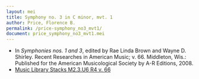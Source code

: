 ```yaml
---
layout: mei
title: Symphony no. 3 in C minor, mvt. 1
author: Price, Florence B.
permalink: /price-symphony_no3_mvt1/
document: price_symphony_no3_mvt1.mei
---
```


- In *Symphonies nos. 1 and 3*, edited by Rae Linda Brown and Wayne D. Shirley. Recent Researches in American Music; v. 66. Middleton, Wis.: Published for the American Musicological Society by A-R Editions, 2008.
- <a href="https://tufts-primo.hosted.exlibrisgroup.com/permalink/f/bnf7qa/01TUN_ALMA2185941740003851" target="_blank"> Music Library Stacks M2.3.U6 R4 v. 66</a>
